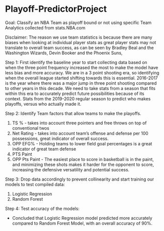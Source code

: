# Playoff-PredictorProject 

Goal: Classify an NBA Team as playoff bound or not using specific Team Analytics collected from stats.NBA.com

Disclaimer: The reason we use team statistics is because there are many biases when looking at individual player stats as great player stats may not translate to overall team success, as can be seen by Bradley Beal and the Washington Wizards, Devin Booker and the Phoenix Suns, 


Step 1: First identify the baseline year to start collecting data based on when the three point frequency increased the most to make the model have less bias and more accuracy.
We are in a 3 point shooting era, so identifying when the overall league started shifting towards this is essential. 2016-2017 is the year where there was a major jump in three point shooting compared to other years in this decade. 
We need to take stats from a season that fits within this era to accurately predict future possibilities because of its context.
Stats from the 2019-2020 regular season to predict who makes playoffs, versus who actually made it.

Step 2: Identify Team factors that allow teams to make the playoffs. 
1) TS %  - takes into account three pointers and free throws on top of conventional twos
2) Net Rating - takes into account team’s offense and defense per 100 possessions, great indicator of overall success.
3) OPP EFG% - Holding teams to lower field goal percentages is a great indicator of great team defense
4) PTS Paint
5) OPP Pts Paint - The easiest place to score in basketball is in the paint, and minimizing these shots makes it harder for the opponent to score, increasing the defensive versatility and potential success. 

Step 3: Drop data accordingly to prevent collinearity and start training our models to test compiled data: 
1) Logistic Regression
2) Random Forest

Step 4: Test accuracy of the models: 
- Concluded that Logistic Regression model predicted more accurately compared to Random Forest Model, with an overall accuracy of 90%.
